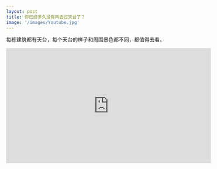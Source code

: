 ```yaml
---
layout: post
title: 你已经多久没有再去过天台了？
image: '/images/Youtube.jpg'
---
```

每栋建筑都有天台，每个天台的样子和周围景色都不同，都值得去看。

<iframe width="560" height="315" src="https://www.youtube.com/embed/ZyOQmQNaNRg" frameborder="0" allow="accelerometer; autoplay; encrypted-media; gyroscope; picture-in-picture" allowfullscreen></iframe>

